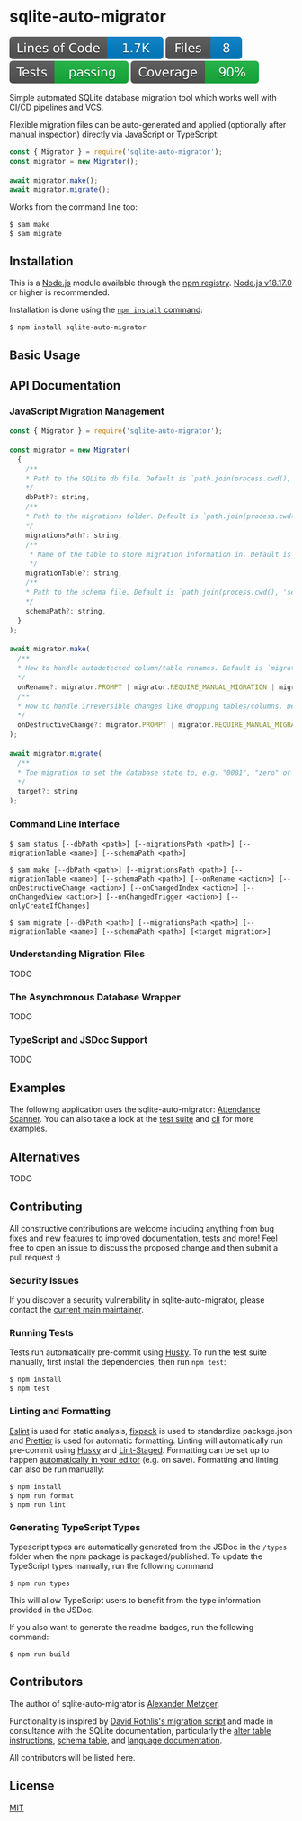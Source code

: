 # sqlite-auto-migrator

[![LOC](./.badges/lines-of-code.svg)](./.badges/lines-of-code.svg)
[![FileCount](./.badges/file-count.svg)](./.badges/file-count.svg)
[![Tests](./.badges/tests.svg)](./.badges/tests.svg)
[![Coverage](./.badges/coverage.svg)](./.badges/coverage.svg)

Simple automated SQLite database migration tool which works well with CI/CD pipelines and VCS.

Flexible migration files can be auto-generated and applied (optionally after manual inspection) directly via JavaScript or TypeScript:

```js
const { Migrator } = require('sqlite-auto-migrator');
const migrator = new Migrator();

await migrator.make();
await migrator.migrate();
```

Works from the command line too:

```console
$ sam make
$ sam migrate
```

## Installation

This is a [Node.js](https://nodejs.org/en/) module available through the
[npm registry](https://www.npmjs.com/). [Node.js v18.17.0](https://nodejs.org/en/download/) or higher is recommended.

Installation is done using the
[`npm install` command](https://docs.npmjs.com/getting-started/installing-npm-packages-locally):

```console
$ npm install sqlite-auto-migrator
```

## Basic Usage

## API Documentation

### JavaScript Migration Management

```js
const { Migrator } = require('sqlite-auto-migrator');

const migrator = new Migrator(
  {
    /**
    * Path to the SQLite db file. Default is `path.join(process.cwd(), 'data.db')`
    */
    dbPath?: string,
    /**
    * Path to the migrations folder. Default is `path.join(process.cwd(), 'migrations')`
    */
    migrationsPath?: string,
    /**
     * Name of the table to store migration information in. Default is `migrations`
     */
    migrationTable?: string,
    /**
    * Path to the schema file. Default is `path.join(process.cwd(), 'schema.sql')`
    */
    schemaPath?: string,
  }
);

await migrator.make(
  /**
  * How to handle autodetected column/table renames. Default is `migrator.PROMPT`
  */
  onRename?: migrator.PROMPT | migrator.REQUIRE_MANUAL_MIGRATION | migrator.PROCEED | migrator.SKIP | migrator.CREATE_DUPLICATE
  /**
  * How to handle irreversible changes like dropping tables/columns. Default is `migrator.REQUIRE_MANUAL_MIGRATION`
  */
  onDestructiveChange?: migrator.PROMPT | migrator.REQUIRE_MANUAL_MIGRATION | migrator.PROCEED | migrator.SKIP | migrator.CREATE_DUPLICATE
);

await migrator.migrate(
  /**
  * The migration to set the database state to, e.g. "0001", "zero" or "latest" (default).
  */
  target?: string
);
```

### Command Line Interface

```console
$ sam status [--dbPath <path>] [--migrationsPath <path>] [--migrationTable <name>] [--schemaPath <path>]
```

```console
$ sam make [--dbPath <path>] [--migrationsPath <path>] [--migrationTable <name>] [--schemaPath <path>] [--onRename <action>] [--onDestructiveChange <action>] [--onChangedIndex <action>] [--onChangedView <action>] [--onChangedTrigger <action>] [--onlyCreateIfChanges]
```

```console
$ sam migrate [--dbPath <path>] [--migrationsPath <path>] [--migrationTable <name>] [--schemaPath <path>] [<target migration>]
```

### Understanding Migration Files

TODO

### The Asynchronous Database Wrapper

TODO

### TypeScript and JSDoc Support

TODO

## Examples

The following application uses the sqlite-auto-migrator: [Attendance Scanner](https://github.com/clr-li/AttendanceScanner).
You can also take a look at the [test suite](test) and [cli](lib/cli.js) for more examples.

## Alternatives

TODO

## Contributing

All constructive contributions are welcome including anything from bug fixes and new features to improved documentation, tests and more! Feel free to open an issue to discuss the proposed change and then submit a pull request :)

### Security Issues

If you discover a security vulnerability in sqlite-auto-migrator, please contact the [current main maintainer](#contributors).

### Running Tests

Tests run automatically pre-commit using [Husky](https://typicode.github.io/husky/). To run the test suite manually, first install the dependencies, then run `npm test`:

```console
$ npm install
$ npm test
```

### Linting and Formatting

[Eslint](https://eslint.org/) is used for static analysis, [fixpack](https://www.npmjs.com/package/fixpack) is used to standardize package.json and [Prettier](https://prettier.io/) is used for automatic formatting. Linting will automatically run pre-commit using [Husky](https://typicode.github.io/husky/) and [Lint-Staged](https://www.npmjs.com/package/lint-staged). Formatting can be set up to happen [automatically in your editor](https://prettier.io/docs/en/editors.html) (e.g. on save). Formatting and linting can also be run manually:

```console
$ npm install
$ npm run format
$ npm run lint
```

### Generating TypeScript Types

Typescript types are automatically generated from the JSDoc in the `/types` folder when the npm package is packaged/published. To update the TypeScript types manually, run the following command

```console
$ npm run types
```

This will allow TypeScript users to benefit from the type information provided in the JSDoc.

If you also want to generate the readme badges, run the following command:

```console
$ npm run build
```

## Contributors

The author of sqlite-auto-migrator is [Alexander Metzger](https://sandergi.github.io).

Functionality is inspired by [David Rothlis's migration script](https://david.rothlis.net/declarative-schema-migration-for-sqlite/) and made in consultance with the SQLite documentation, particularly the [alter table instructions](https://www.sqlite.org/lang_altertable.html), [schema table](https://www.sqlite.org/schematab.html), and [language documentation](https://www.sqlite.org/lang.html).

All contributors will be listed here.

## License

[MIT](LICENSE)
